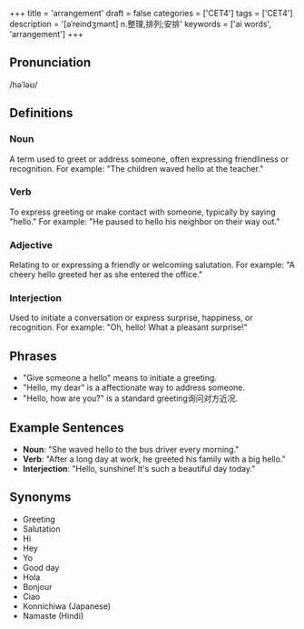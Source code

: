 +++
title = 'arrangement'
draft = false
categories = ['CET4']
tags = ['CET4']
description = '[əˈreindʒmənt] n.整理,排列;安排'
keywords = ['ai words', 'arrangement']
+++

## Pronunciation
/həˈləʊ/

## Definitions
### Noun
A term used to greet or address someone, often expressing friendliness or recognition. For example: "The children waved hello at the teacher."

### Verb
To express greeting or make contact with someone, typically by saying "hello." For example: "He paused to hello his neighbor on their way out."

### Adjective
Relating to or expressing a friendly or welcoming salutation. For example: "A cheery hello greeted her as she entered the office."

### Interjection
Used to initiate a conversation or express surprise, happiness, or recognition. For example: "Oh, hello! What a pleasant surprise!"

## Phrases
- "Give someone a hello" means to initiate a greeting.
- "Hello, my dear" is a affectionate way to address someone.
- "Hello, how are you?" is a standard greeting询问对方近况.

## Example Sentences
- **Noun**: "She waved hello to the bus driver every morning."
- **Verb**: "After a long day at work, he greeted his family with a big hello."
- **Interjection**: "Hello, sunshine! It's such a beautiful day today."

## Synonyms
- Greeting
- Salutation
- Hi
- Hey
- Yo
- Good day
- Hola
- Bonjour
- Ciao
- Konnichiwa (Japanese)
- Namaste (Hindi)

